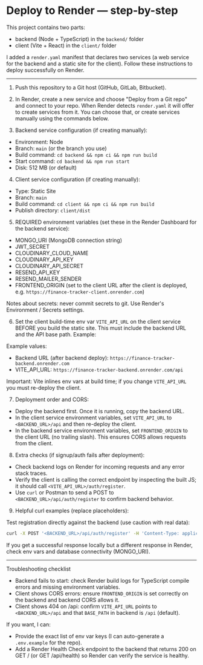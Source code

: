 # Deploy to Render — step-by-step

This project contains two parts:
- backend (Node + TypeScript) in the `backend/` folder
- client (Vite + React) in the `client/` folder

I added a `render.yaml` manifest that declares two services (a web service for the backend and a static site for the client). Follow these instructions to deploy successfully on Render.

---

1) Push this repository to a Git host (GitHub, GitLab, Bitbucket).

2) In Render, create a new service and choose "Deploy from a Git repo" and connect to your repo. When Render detects `render.yaml` it will offer to create services from it. You can choose that, or create services manually using the commands below.

3) Backend service configuration (if creating manually):
- Environment: Node
- Branch: `main` (or the branch you use)
- Build command: `cd backend && npm ci && npm run build`
- Start command: `cd backend && npm run start`
- Disk: 512 MB (or default)

4) Client service configuration (if creating manually):
- Type: Static Site
- Branch: `main`
- Build command: `cd client && npm ci && npm run build`
- Publish directory: `client/dist`

5) REQUIRED environment variables (set these in the Render Dashboard for the backend service):
- MONGO_URI (MongoDB connection string)
- JWT_SECRET
- CLOUDINARY_CLOUD_NAME
- CLOUDINARY_API_KEY
- CLOUDINARY_API_SECRET
- RESEND_API_KEY
- RESEND_MAILER_SENDER
- FRONTEND_ORIGIN (set to the client URL after the client is deployed, e.g. `https://finance-tracker-client.onrender.com`)

Notes about secrets: never commit secrets to git. Use Render's Environment / Secrets settings.

6) Set the client build-time env var `VITE_API_URL` on the client service BEFORE you build the static site. This must include the backend URL and the API base path. Example:

Example values:
- Backend URL (after backend deploy): `https://finance-tracker-backend.onrender.com`
- VITE_API_URL: `https://finance-tracker-backend.onrender.com/api`

Important: Vite inlines env vars at build time; if you change `VITE_API_URL` you must re-deploy the client.

7) Deployment order and CORS:
- Deploy the backend first. Once it is running, copy the backend URL.
- In the client service environment variables, set `VITE_API_URL` to `<BACKEND_URL>/api` and then re-deploy the client.
- In the backend service environment variables, set `FRONTEND_ORIGIN` to the client URL (no trailing slash). This ensures CORS allows requests from the client.

8) Extra checks (if signup/auth fails after deployment):
- Check backend logs on Render for incoming requests and any error stack traces.
- Verify the client is calling the correct endpoint by inspecting the built JS; it should call `<VITE_API_URL>/auth/register`.
- Use `curl` or Postman to send a POST to `<BACKEND_URL>/api/auth/register` to confirm backend behavior.

9) Helpful curl examples (replace placeholders):

Test registration directly against the backend (use caution with real data):

```bash
curl -X POST '<BACKEND_URL>/api/auth/register' -H 'Content-Type: application/json' -d '{"name":"Test","email":"test@example.com","password":"password123"}'
```

If you get a successful response locally but a different response in Render, check env vars and database connectivity (MONGO_URI).

---

Troubleshooting checklist
- Backend fails to start: check Render build logs for TypeScript compile errors and missing environment variables.
- Client shows CORS errors: ensure `FRONTEND_ORIGIN` is set correctly on the backend and backend CORS allows it.
- Client shows 404 on /api: confirm `VITE_API_URL` points to `<BACKEND_URL>/api` and that `BASE_PATH` in backend is `/api` (default).

If you want, I can:
- Provide the exact list of env var keys (I can auto-generate a `.env.example` for the repo).
- Add a Render Health Check endpoint to the backend that returns 200 on GET / (or GET /api/health) so Render can verify the service is healthy.
